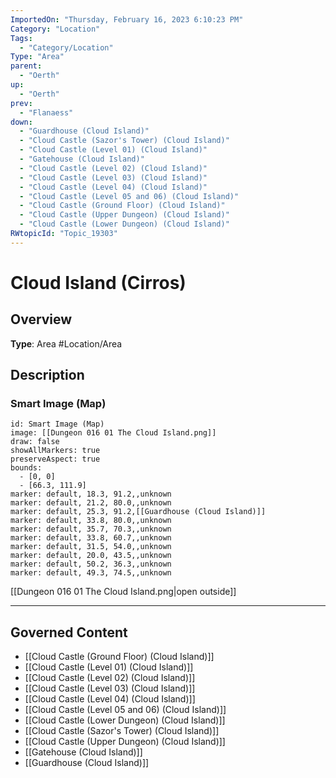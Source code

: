 ```yaml
---
ImportedOn: "Thursday, February 16, 2023 6:10:23 PM"
Category: "Location"
Tags:
  - "Category/Location"
Type: "Area"
parent:
  - "Oerth"
up:
  - "Oerth"
prev:
  - "Flanaess"
down:
  - "Guardhouse (Cloud Island)"
  - "Cloud Castle (Sazor's Tower) (Cloud Island)"
  - "Cloud Castle (Level 01) (Cloud Island)"
  - "Gatehouse (Cloud Island)"
  - "Cloud Castle (Level 02) (Cloud Island)"
  - "Cloud Castle (Level 03) (Cloud Island)"
  - "Cloud Castle (Level 04) (Cloud Island)"
  - "Cloud Castle (Level 05 and 06) (Cloud Island)"
  - "Cloud Castle (Ground Floor) (Cloud Island)"
  - "Cloud Castle (Upper Dungeon) (Cloud Island)"
  - "Cloud Castle (Lower Dungeon) (Cloud Island)"
RWtopicId: "Topic_19303"
---
```

# Cloud Island (Cirros)
## Overview
**Type**: Area
#Location/Area

## Description
### Smart Image (Map)

```leaflet
id: Smart Image (Map)
image: [[Dungeon 016 01 The Cloud Island.png]]
draw: false
showAllMarkers: true
preserveAspect: true
bounds:
  - [0, 0]
  - [66.3, 111.9]
marker: default, 18.3, 91.2,,unknown
marker: default, 21.2, 80.0,,unknown
marker: default, 25.3, 91.2,[[Guardhouse (Cloud Island)]]
marker: default, 33.8, 80.0,,unknown
marker: default, 35.7, 70.3,,unknown
marker: default, 33.8, 60.7,,unknown
marker: default, 31.5, 54.0,,unknown
marker: default, 20.0, 43.5,,unknown
marker: default, 50.2, 36.3,,unknown
marker: default, 49.3, 74.5,,unknown
```
[[Dungeon 016 01 The Cloud Island.png|open outside]]

---
## Governed Content
- [[Cloud Castle (Ground Floor) (Cloud Island)]]
- [[Cloud Castle (Level 01) (Cloud Island)]]
- [[Cloud Castle (Level 02) (Cloud Island)]]
- [[Cloud Castle (Level 03) (Cloud Island)]]
- [[Cloud Castle (Level 04) (Cloud Island)]]
- [[Cloud Castle (Level 05 and 06) (Cloud Island)]]
- [[Cloud Castle (Lower Dungeon) (Cloud Island)]]
- [[Cloud Castle (Sazor's Tower) (Cloud Island)]]
- [[Cloud Castle (Upper Dungeon) (Cloud Island)]]
- [[Gatehouse (Cloud Island)]]
- [[Guardhouse (Cloud Island)]]


